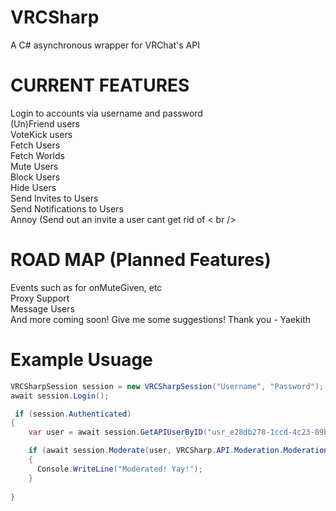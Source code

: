 # VRCSharp
A C# asynchronous wrapper for VRChat's API

# CURRENT FEATURES
Login to accounts via username and password <br />
(Un)Friend users <br />
VoteKick users <br />
Fetch Users <br />
Fetch Worlds <br />
Mute Users <br />
Block Users <br />
Hide Users <br />
Send Invites to Users <br />
Send Notifications to Users <br />
Annoy (Send out an invite a user cant get rid of < br />

# ROAD MAP (Planned Features)
Events such as for onMuteGiven, etc <br />
Proxy Support <br />
Message Users <br />
And more coming soon! Give me some suggestions! Thank you - Yaekith<br />

# Example Usuage
```csharp
VRCSharpSession session = new VRCSharpSession("Username", "Password");
await session.Login();

 if (session.Authenticated)
{
    var user = await session.GetAPIUserByID("usr_e28db278-1ccd-4c23-89b9-9933e619000e");

    if (await session.Moderate(user, VRCSharp.API.Moderation.ModerationType.Mute))
    {
      Console.WriteLine("Moderated! Yay!");
    }
                    
}
```
